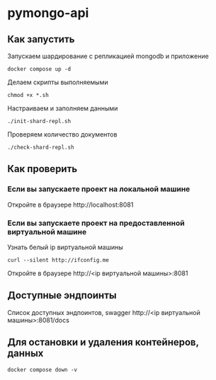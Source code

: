 # pymongo-api

## Как запустить

Запускаем шардирование с репликацией mongodb и приложение

```shell
docker compose up -d
```

Делаем скрипты выполняемыми

```shell
chmod +x *.sh
```

Настраиваем и заполняем данными

```shell
./init-shard-repl.sh
```

Проверяем количество документов

```shell
./check-shard-repl.sh
```

## Как проверить

### Если вы запускаете проект на локальной машине

Откройте в браузере http://localhost:8081

### Если вы запускаете проект на предоставленной виртуальной машине

Узнать белый ip виртуальной машины

```shell
curl --silent http://ifconfig.me
```

Откройте в браузере http://<ip виртуальной машины>:8081

## Доступные эндпоинты

Список доступных эндпоинтов, swagger http://<ip виртуальной машины>:8081/docs

## Для остановки и удаления контейнеров, данных

```shell
docker compose down -v
```
